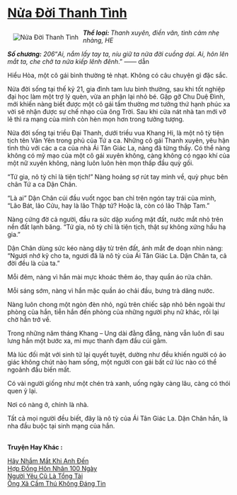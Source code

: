 <a href="https://utruyen.com/nua-doi-thanh-tinh/16584/" title="Nửa Đời Thanh Tình"><h1>Nửa Đời Thanh Tình</h1></a><div style="display:table"><img align="right" style="float: left; padding: 10px;" src="https://utruyen.com/images/story/200x260/nua-doi-thanh-tinh.jpg" alt="Nửa Đời Thanh Tình"><b><i>Thể loại</i><i>: </i></b><i>Thanh xuyên, điền văn, tình cảm nhẹ nhàng, HE<p></p></i><b><i>Số chương</i><i>:</i></b><i> 206</i>“<em>Ai, nắm lấy tay ta, níu giữ ta nửa đời cuồng dại. Ai, hôn lên mắt ta, che chở ta nửa kiếp lênh đênh</em>.” —— dẫn<p></p>Hiểu Hòa, một cô gái bình thường tẻ nhạt. Không có câu chuyện gì đặc sắc.<p></p>Nửa đời sống tại thế kỷ 21, gia đình tam lưu bình thường, sau khi tốt nghiệp đại học làm một trợ lý quèn, vừa an phận lại nhỏ bé. Gặp gỡ Chu Duệ Đình, mới khiến nàng biết được một cô gái tầm thường mơ tưởng thứ hạnh phúc xa vời sẽ nhận được sự chế nhạo của ông Trời. Sau khi cửa nát nhà tan mới vỡ lẽ thì ra mạng của mình còn hèn mọn hơn trong tưởng tượng.<p></p>Nửa đời sống tại triều Đại Thanh, dưới triều vua Khang Hi, là một nô tỳ tiện tịch tên Vân Yên trong phủ của Tứ a ca. Những cô gái Thanh xuyên, yêu hận tình thù với các a ca của nhà Ái Tân Giác La, nàng đã từng thấy. Có thể nàng không có mỹ mạo của một cô gái xuyên không, càng không có ngạo khí của một nữ xuyên không, nàng luôn luôn hèn mọn thấp đầu quỳ gối.<p></p>“Tứ gia, nô tỳ chỉ là tiện tịch!” Nàng hoảng sợ rút tay mình về, quỳ phục bên chân Tứ a ca Dận Chân.<p></p>“Là ai” Dận Chân cúi đầu vuốt ngọc ban chỉ trên ngón tay trái của mình, “Lão Bát, lão Cửu, hay là lão Thập tứ? Hoặc là, còn có lão Thập Tam.”<p></p>Nàng cứng đờ cả người, đầu ra sức dập xuống mặt đất, nước mắt nhỏ trên nền đất lạnh băng. “Tứ gia, nô tỳ chỉ là tiện tịch, thật sự không xứng hầu hạ gia.”<p></p>Dận Chân dùng sức kéo nàng dậy từ trên đất, ánh mắt đe doạn nhìn nàng: “Ngươi nhớ kỹ cho ta, ngươi đã là nô tỳ của Ái Tân Giác La. Dận Chân ta, cả đời đều là của ta.”<p></p>Mỗi đêm, nàng vì hắn mài mực khoác thêm áo, thay quần áo rửa chân.<p></p>Mỗi sáng sớm, nàng vì hắn mặc quần áo chải đầu, bưng trà dâng nước.<p></p>Nàng luôn chong một ngòn đèn nhỏ, ngủ trên chiếc sập nhỏ bên ngoài thư phòng của hắn, tiễn hắn đến phòng của những người phụ nữ khác, rồi lại chờ hắn trở về.<p></p>Trong những năm tháng Khang – Ung dài đằng đẵng, nàng vẫn luôn đi sau lưng hắn một bước xa, mi mục thanh đạm đầu cúi gằm.<p></p>Mà lúc đối mặt với sinh tử lại quyết tuyệt, dường như đều khiến người có ảo giác không chút nào ham sống, một người con gái bất cứ lúc nào có thể ngoảnh đầu biến mất.<p></p>Có vài người giống như một chén trà xanh, uống ngày càng lâu, càng có thói quen ỷ lại.<p></p>Nơi có nàng ở, chính là nhà.<p></p>Tất cả mọi người đều biết, đây là nô tỳ của Ái Tân Giác La. Dận Chân hắn, là nha đầu buộc tại sinh mạng của hắn.</div><p><br><b>Truyện Hay Khác :</b></p><a href="https://utruyen.com/hay-nham-mat-khi-anh-den/2263/" alt="Hãy Nhắm Mắt Khi Anh Đến">Hãy Nhắm Mắt Khi Anh Đến</a><br/><a href="https://github.com/quanluxury/truyenhot/tree/master/truyenhay/359/" alt="Hợp Đồng Hôn Nhân 100 Ngày">Hợp Đồng Hôn Nhân 100 Ngày</a><br/><a href="https://dammy2019.blogspot.com/2019/11/nguoi-yeu-cu-la-tong-tai.html" alt="Người Yêu Cũ Là Tổng Tài">Người Yêu Cũ Là Tổng Tài</a><br/><a href="https://github.com/quanluxury/truyenhot/tree/master/truyenhay/17377/" alt="Ông Xã Cầm Thú Không Đáng Tin">Ông Xã Cầm Thú Không Đáng Tin</a><br/>